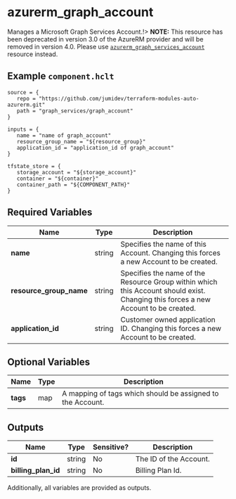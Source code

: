 # azurerm_graph_account

Manages a Microsoft Graph Services Account.!> **NOTE:** This resource has been deprecated in version 3.0 of the AzureRM provider and will be removed in version 4.0. Please use [`azurerm_graph_services_account`](https://registry.terraform.io/providers/hashicorp/azurerm/latest/docs/resources/graph_services_account) resource instead.

## Example `component.hclt`

```hcl
source = {
   repo = "https://github.com/jumidev/terraform-modules-auto-azurerm.git"   
   path = "graph_services/graph_account"   
}

inputs = {
   name = "name of graph_account"   
   resource_group_name = "${resource_group}"   
   application_id = "application_id of graph_account"   
}

tfstate_store = {
   storage_account = "${storage_account}"   
   container = "${container}"   
   container_path = "${COMPONENT_PATH}"   
}

```

## Required Variables

| Name | Type |  Description |
| ---- | --------- |  ----------- |
| **name** | string |  Specifies the name of this Account. Changing this forces a new Account to be created. | 
| **resource_group_name** | string |  Specifies the name of the Resource Group within which this Account should exist. Changing this forces a new Account to be created. | 
| **application_id** | string |  Customer owned application ID. Changing this forces a new Account to be created. | 

## Optional Variables

| Name | Type |  Description |
| ---- | --------- |  ----------- |
| **tags** | map |  A mapping of tags which should be assigned to the Account. | 



## Outputs

| Name | Type | Sensitive? | Description |
| ---- | ---- | --------- | --------- |
| **id** | string | No  | The ID of the Account. | 
| **billing_plan_id** | string | No  | Billing Plan Id. | 

Additionally, all variables are provided as outputs.
